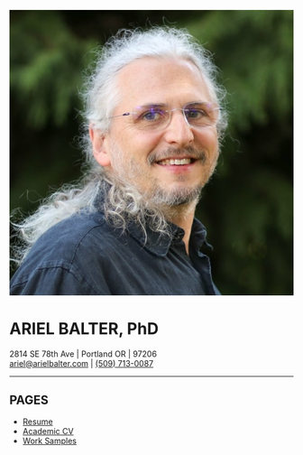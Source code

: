 ![Ariel Balter](assets/img/ArielBalterHeadshot-600x600.jpg)

ARIEL BALTER, PhD
=================

2814 SE 78th Ave | Portland OR | 97206  
[ariel@arielbalter.com](mailto:ariel@arielbalter.com) | [(509) 713-0087](tel:(509)%20713-0087)

----------------------------------------------------------------------------------------------


PAGES  
-----
- [Resume](#target=main&source=ariel-balter-resume.md)
- [Academic CV](#target=main&source=ariel-balter-cv.md)
- [Work Samples](#target=main&source=work-samples.md)

